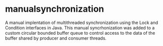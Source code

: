 # manualsynchronization

A manual implentation of multithreaded synchronization using the Lock and Condition interfaces in Java. This manual syncrhonization was added to a custom circular bounded buffer queue to control access to the data of the buffer shared by producer and consumer threads.
